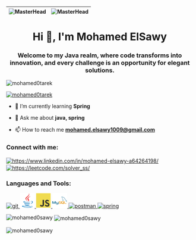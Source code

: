 | ![MasterHead](https://javatutorial.net/wp-content/uploads/2017/12/spring-featured-image-760x330.png) | ![MasterHead](https://th.bing.com/th/id/R.3edc84222eaca6a5cf5e3fde8316cca4?rik=kPP586tA7RD2fQ&riu=http%3a%2f%2fwww.p92.com%2fbinaries%2fcontent%2fgallery%2fp92website%2ftechnologies%2fjava-overview.png&ehk=DYC36TmHX3dNChmyBta55QUqX8VJ8zS8AwZSMIyPi7c%3d&risl=&pid=ImgRaw) |
|---|---|


<h1 align="center">Hi 👋, I'm Mohamed ElSawy</h1>
<h3 align="center">Welcome to my Java realm, where code transforms into innovation, and every challenge is an opportunity for elegant solutions.</h3>


<p align="left"> <img src="https://komarev.com/ghpvc/?username=mohamed0tarek&label=Profile%20views&color=0e75b6&style=flat" alt="mohamed0tarek" /> </p>

<p align="left"> <a href="https://github.com/ryo-ma/github-profile-trophy"><img src="https://github-profile-trophy.vercel.app/?username=mohamed0sawy" alt="mohamed0tarek" /></a> </p>

- 🌱 I’m currently learning **Spring**

- 💬 Ask me about **java, spring**

- 📫 How to reach me **mohamed.elsawy1009@gmail.com**

<h3 align="left">Connect with me:</h3>
<p align="left">
<a href="https://linkedin.com/in/https://www.linkedin.com/in/mohamed-elsawy-a64264198/" target="blank"><img align="center" src="https://raw.githubusercontent.com/rahuldkjain/github-profile-readme-generator/master/src/images/icons/Social/linked-in-alt.svg" alt="https://www.linkedin.com/in/mohamed-elsawy-a64264198/" height="30" width="40" /></a>
<a href="https://www.leetcode.com/https://leetcode.com/solver_ss/" target="blank"><img align="center" src="https://raw.githubusercontent.com/rahuldkjain/github-profile-readme-generator/master/src/images/icons/Social/leet-code.svg" alt="https://leetcode.com/solver_ss/" height="30" width="40" /></a>
</p>

<h3 align="left">Languages and Tools:</h3>
<p align="left"> <a href="https://git-scm.com/" target="_blank" rel="noreferrer"> <img src="https://www.vectorlogo.zone/logos/git-scm/git-scm-icon.svg" alt="git" width="40" height="40"/> </a> <a href="https://www.java.com" target="_blank" rel="noreferrer"> <img src="https://raw.githubusercontent.com/devicons/devicon/master/icons/java/java-original.svg" alt="java" width="40" height="40"/> </a> <a href="https://developer.mozilla.org/en-US/docs/Web/JavaScript" target="_blank" rel="noreferrer"> <img src="https://raw.githubusercontent.com/devicons/devicon/master/icons/javascript/javascript-original.svg" alt="javascript" width="40" height="40"/> </a> <a href="https://www.mysql.com/" target="_blank" rel="noreferrer"> <img src="https://raw.githubusercontent.com/devicons/devicon/master/icons/mysql/mysql-original-wordmark.svg" alt="mysql" width="40" height="40"/> </a> <a href="https://postman.com" target="_blank" rel="noreferrer"> <img src="https://www.vectorlogo.zone/logos/getpostman/getpostman-icon.svg" alt="postman" width="40" height="40"/> </a> <a href="https://spring.io/" target="_blank" rel="noreferrer"> <img src="https://www.vectorlogo.zone/logos/springio/springio-icon.svg" alt="spring" width="40" height="40"/> </a> </p>

<p><img align="left" src="https://github-readme-stats.vercel.app/api/top-langs?username=mohamed0sawy&show_icons=true&locale=en&layout=compact" alt="mohamed0sawy" /></p>

<p>&nbsp;<img align="center" src="https://github-readme-stats.vercel.app/api?username=mohamed0sawy&show_icons=true&locale=en" alt="mohamed0sawy" /></p>

<p><img align="center" src="https://github-readme-streak-stats.herokuapp.com/?user=mohamed0sawy&" alt="mohamed0sawy" /></p>
